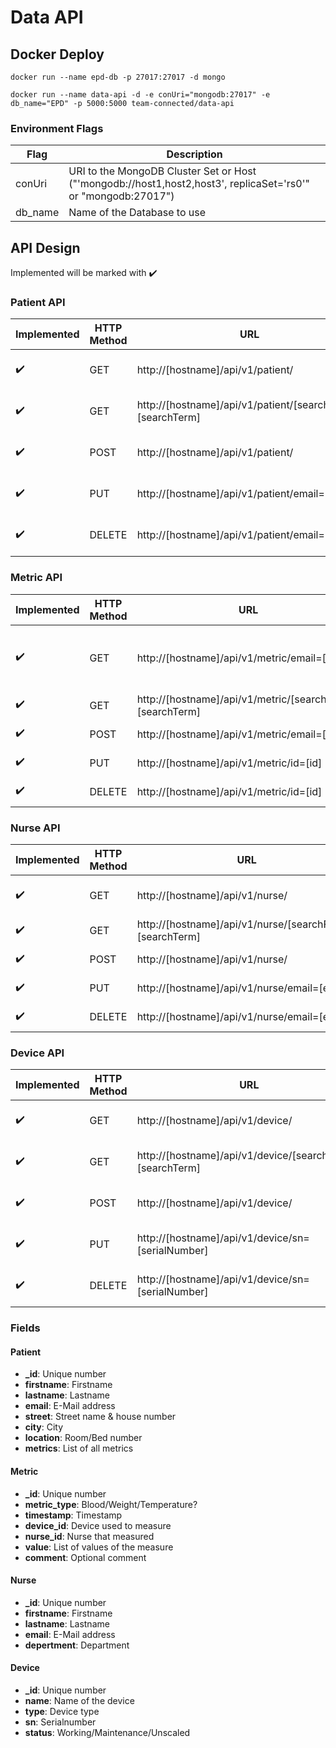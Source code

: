 # Data API
## Docker Deploy
```docker run --name epd-db -p 27017:27017 -d mongo```

```docker run --name data-api -d -e conUri="mongodb:27017" -e db_name="EPD" -p 5000:5000 team-connected/data-api```

### Environment Flags
| Flag | Description |
| ------------- | ------------- |
| conUri | URI to the MongoDB Cluster Set or Host ("'mongodb://host1,host2,host3', replicaSet='rs0'" or "mongodb:27017")|
| db_name | Name of the Database to use |

## API Design
Implemented will be marked with :heavy_check_mark:

### Patient API
| Implemented | HTTP Method | URL | Action |
| ------------- | ------------- | ------------- | ------------- |
| :heavy_check_mark: | GET | http://[hostname]/api/v1/patient/ | Retrieve list of patients |
| :heavy_check_mark: | GET | http://[hostname]/api/v1/patient/[searchField]=[searchTerm] | Retrieve a patient |
| :heavy_check_mark: | POST | http://[hostname]/api/v1/patient/ | Create a patient |
| :heavy_check_mark: | PUT | http://[hostname]/api/v1/patient/email=[email] | Update a patient |
| :heavy_check_mark: | DELETE | http://[hostname]/api/v1/patient/email=[email] | Delete a patient |


### Metric API
| Implemented | HTTP Method | URL | Action |
| ------------- | ------------- | ------------- | ------------- |
| :heavy_check_mark: | GET | http://[hostname]/api/v1/metric/email=[email] | Retrieve list of metrics of a patient |
| :heavy_check_mark: | GET | http://[hostname]/api/v1/metric/[searchField]=[searchTerm] | Retrieve a metric |
| :heavy_check_mark: | POST | http://[hostname]/api/v1/metric/email=[email] | Create a metric |
| :heavy_check_mark: | PUT | http://[hostname]/api/v1/metric/id=[id] | Update a metric |
| :heavy_check_mark: | DELETE | http://[hostname]/api/v1/metric/id=[id] | Delete a metric |

### Nurse API
| Implemented | HTTP Method | URL | Action |
| ------------- | ------------- | ------------- | ------------- |
| :heavy_check_mark: | GET | http://[hostname]/api/v1/nurse/ | Retrieve list of nurses |
| :heavy_check_mark: | GET | http://[hostname]/api/v1/nurse/[searchField]=[searchTerm] | Retrieve a nurse |
| :heavy_check_mark: | POST | http://[hostname]/api/v1/nurse/ | Create a nurse |
| :heavy_check_mark: | PUT | http://[hostname]/api/v1/nurse/email=[email] | Update a nurse |
| :heavy_check_mark: | DELETE | http://[hostname]/api/v1/nurse/email=[email] | Delete a nurse |

### Device API
| Implemented | HTTP Method | URL | Action |
| ------------- | ------------- | ------------- | ------------- |
| :heavy_check_mark: | GET | http://[hostname]/api/v1/device/ | Retrieve list of devices |
| :heavy_check_mark: | GET | http://[hostname]/api/v1/device/[searchField]=[searchTerm] | Retrieve a device |
| :heavy_check_mark: | POST | http://[hostname]/api/v1/device/ | Create a device |
| :heavy_check_mark: | PUT | http://[hostname]/api/v1/device/sn=[serialNumber] | Update a device |
| :heavy_check_mark: | DELETE | http://[hostname]/api/v1/device/sn=[serialNumber] | Delete a device |

### Fields
#### Patient
* **_id**: Unique number
* **firstname**: Firstname
* **lastname**: Lastname
* **email**: E-Mail address
* **street**: Street name & house number
* **city**: City
* **location**: Room/Bed number
* **metrics**: List of all metrics

#### Metric
* **_id**: Unique number
* **metric_type**: Blood/Weight/Temperature?
* **timestamp**: Timestamp
* **device_id**: Device used to measure
* **nurse_id**: Nurse that measured
* **value**: List of values of the measure
* **comment**: Optional comment

#### Nurse
* **_id**: Unique number
* **firstname**: Firstname
* **lastname**: Lastname
* **email**: E-Mail address
* **depertment**: Department

#### Device
* **_id**: Unique number
* **name**: Name of the device
* **type**: Device type
* **sn**: Serialnumber
* **status**: Working/Maintenance/Unscaled

